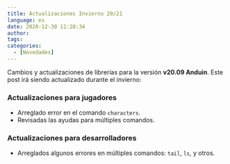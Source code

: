 ```yaml
---
title: Actualizaciones Invierno 20/21
language: es
date: 2020-12-30 11:28:34
author:
tags:
categories:
  - [Novedades]
---
```


Cambios y actualizaciones de librerías para la versión **v20.09 Anduin**. Este post irá siendo actualizado durante el invierno:

### Actualizaciones para jugadores

  * Arreglado error en el comando `characters`.
  * Revisadas las ayudas para múltiples comandos.

### Actualizaciones para desarrolladores

  * Arreglados algunos errores en múltiples comandos: `tail`, `ls`, y otros.
